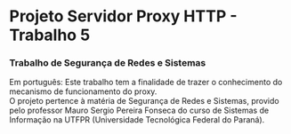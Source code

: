 # Projeto Servidor Proxy HTTP - Trabalho 5 #
### Trabalho de Segurança de Redes e Sistemas

Em português:
Este trabalho tem a finalidade de trazer o conhecimento do mecanismo de funcionamento do proxy.\
O projeto pertence à matéria de Segurança de Redes e Sistemas, provido pelo professor Mauro Sergio Pereira Fonseca do curso de Sistemas de Informação na UTFPR (Universidade Tecnológica Federal do Paraná).